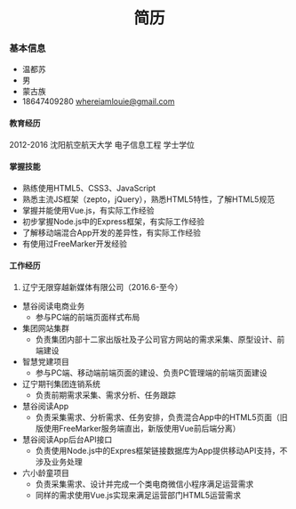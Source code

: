 <h1 style="text-align:center">简历</h1>

### 基本信息

* 温都苏 
* 男
*  蒙古族 
* 18647409280 whereiamlouie@gmail.com

#### 教育经历

2012-2016 沈阳航空航天大学 电子信息工程 学士学位

#### 掌握技能

* 熟练使用HTML5、CSS3、JavaScript
* 熟悉主流JS框架（zepto，jQuery），熟悉HTML5特性，了解HTML5规范
* 掌握并能使用Vue.js，有实际工作经验
* 初步掌握Node.js中的Express框架，有实际工作经验
* 了解移动端混合App开发的差异性，有实际工作经验
* 有使用过FreeMarker开发经验

#### 工作经历

1.  辽宁无限穿越新媒体有限公司（2016.6-至今）
   * 慧谷阅读电商业务
     * 参与PC端的前端页面样式布局
   * 集团网站集群
     * 负责集团内部十二家出版社及子公司官方网站的需求采集、原型设计、前端建设
   * 智慧党建项目
     * 参与PC端、移动端前端页面的建设、负责PC管理端的前端页面建设
   * 辽宁期刊集团连销系统
     * 负责前期需求采集、需求分析、任务跟踪
   * 慧谷阅读App
     * 负责采集需求、分析需求、任务安排，负责混合App中的HTML5页面（旧版使用FreeMarker服务端直出，新版使用Vue前后端分离）
   * 慧谷阅读App后台API接口
     * 负责使用Node.js中的Expres框架链接数据库为App提供移动API支持，不涉及业务处理
   * 六小龄童项目
     * 负责采集需求、设计并完成一个类电商微信小程序满足运营需求
     * 同样的需求使用Vue.js实现来满足运营部门HTML5运营需求